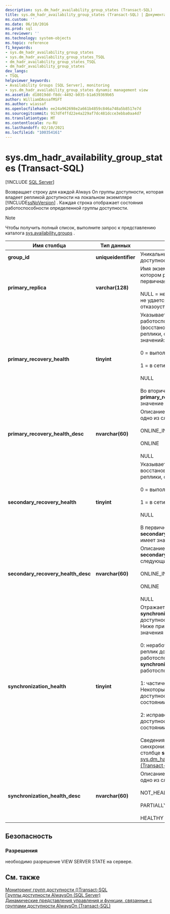 ```yaml
---
description: sys.dm_hadr_availability_group_states (Transact-SQL)
title: sys.dm_hadr_availability_group_states (Transact-SQL) | Документация Майкрософт
ms.custom: ''
ms.date: 06/10/2016
ms.prod: sql
ms.reviewer: ''
ms.technology: system-objects
ms.topic: reference
f1_keywords:
- sys.dm_hadr_availability_group_states
- sys.dm_hadr_availability_group_states_TSQL
- dm_hadr_availability_group_states_TSQL
- dm_hadr_availability_group_states
dev_langs:
- TSQL
helpviewer_keywords:
- Availability Groups [SQL Server], monitoring
- sys.dm_hadr_availability_group_states dynamic management view
ms.assetid: d18019dd-f8dc-4492-b035-b1a639369b65
author: WilliamDAssafMSFT
ms.author: wiassaf
ms.openlocfilehash: ee24a962698e2a661b4859c846a748a5b8517e7d
ms.sourcegitcommit: 917df4ffd22e4a229af7dc481dcce3ebba0aa4d7
ms.translationtype: MT
ms.contentlocale: ru-RU
ms.lasthandoff: 02/10/2021
ms.locfileid: "100354161"
---
```

# <a name="sysdm_hadr_availability_group_states-transact-sql"></a>sys.dm_hadr_availability_group_states (Transact-SQL)
[!INCLUDE [SQL Server](../../includes/applies-to-version/sqlserver.md)]

  Возвращает строку для каждой Always On группы доступности, которая владеет репликой доступности на локальном экземпляре [!INCLUDE[ssNoVersion](../../includes/ssnoversion-md.md)] . Каждая строка отображает состояния работоспособности определенной группы доступности.  
  
> [!NOTE]  
>  Чтобы получить полный список, выполните запрос к представлению каталога [sys.availability_groups](../../relational-databases/system-catalog-views/sys-availability-groups-transact-sql.md) .  
  
|Имя столбца|Тип данных|Описание|  
|-----------------|---------------|-----------------|  
|**group_id**|**uniqueidentifier**|Уникальный идентификатор группы доступности.|  
|**primary_replica**|**varchar(128)**|Имя экземпляра сервера, на котором размещена текущая первичная реплика.<br /><br /> NULL = не первичная реплика, или не удается связаться с отказоустойчивым кластером WSFC.|  
|**primary_recovery_health**|**tinyint**|Указывает состояние работоспособности (восстановления) первичной реплики, одно из следующих значений:<br /><br /> 0 = выполняется<br /><br /> 1 = в сети<br /><br /> NULL<br /><br /> Во вторичных репликах столбец **primary_recovery_health** имеет значение null.|  
|**primary_recovery_health_desc**|**nvarchar(60)**|Описание **primary_replica_health**, одно из следующих:<br /><br /> ONLINE_IN_PROGRESS<br /><br /> ONLINE<br /><br /> NULL|  
|**secondary_recovery_health**|**tinyint**|Указывает состояние восстановления реплики вторичной реплики, одно из следующих:<br /><br /> 0 = выполняется<br /><br /> 1 = в сети<br /><br /> NULL<br /><br /> В первичной реплике **secondary_recovery_health** столбец имеет значение null.|  
|**secondary_recovery_health_desc**|**nvarchar(60)**|Описание **secondary_recovery_health**, одно из следующих:<br /><br /> ONLINE_IN_PROGRESS<br /><br /> ONLINE<br /><br /> NULL|  
|**synchronization_health**|**tinyint**|Отражает сводный показатель **synchronization_health** всех реплик доступности в группе доступности. Ниже приведены возможные значения и их описания.<br /><br /> 0: неработоспособен. Ни одна из реплик доступности не имеет работоспособного **synchronization_health** (2 = работоспособный).<br /><br /> 1: частично работоспособен. Некоторые, но не все реплики доступности находятся в исправном состоянии.<br /><br /> 2: исправен. Все реплики доступности находятся в исправном состоянии синхронизации.<br /><br /> Сведения о работоспособности синхронизации реплики см. в столбце **synchronization_health** в [sys.dm_hadr_availability_replica_states &#40;Transact-SQL&#41;](../../relational-databases/system-dynamic-management-views/sys-dm-hadr-availability-replica-states-transact-sql.md).|  
|**synchronization_health_desc**|**nvarchar(60)**|Описание **synchronization_health**, одно из следующих:<br /><br /> NOT_HEALTHY<br /><br /> PARTIALLY_HEALTHY<br /><br /> HEALTHY|  
  
## <a name="security"></a>Безопасность  
  
### <a name="permissions"></a>Разрешения  
 необходимо разрешение VIEW SERVER STATE на сервере.  
  
## <a name="see-also"></a>См. также  
 [Мониторинг групп доступности &#40;&#41;Transact-SQL ](../../database-engine/availability-groups/windows/monitor-availability-groups-transact-sql.md)   
 [Группы доступности AlwaysOn (SQL Server)](../../database-engine/availability-groups/windows/always-on-availability-groups-sql-server.md)   
 [Динамические представления управления и функции, связанные с группами доступности AlwaysOn (Transact-SQL)](../../relational-databases/system-dynamic-management-views/always-on-availability-groups-dynamic-management-views-functions.md)  
  
  
